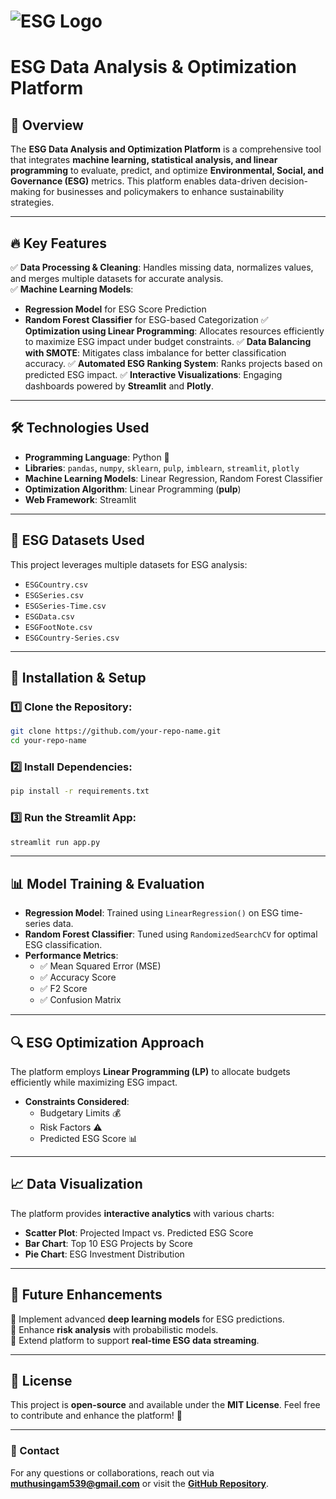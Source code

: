 # ![ESG Logo](https://your-logo-url.com/logo.png)

# ESG Data Analysis & Optimization Platform

## 📌 Overview
The **ESG Data Analysis and Optimization Platform** is a comprehensive tool that integrates **machine learning, statistical analysis, and linear programming** to evaluate, predict, and optimize **Environmental, Social, and Governance (ESG)** metrics. This platform enables data-driven decision-making for businesses and policymakers to enhance sustainability strategies.

---

## 🔥 Key Features
✅ **Data Processing & Cleaning**: Handles missing data, normalizes values, and merges multiple datasets for accurate analysis.  
✅ **Machine Learning Models**:
   - **Regression Model** for ESG Score Prediction
   - **Random Forest Classifier** for ESG-based Categorization
✅ **Optimization using Linear Programming**: Allocates resources efficiently to maximize ESG impact under budget constraints.
✅ **Data Balancing with SMOTE**: Mitigates class imbalance for better classification accuracy.
✅ **Automated ESG Ranking System**: Ranks projects based on predicted ESG impact.
✅ **Interactive Visualizations**: Engaging dashboards powered by **Streamlit** and **Plotly**.

---

## 🛠 Technologies Used
- **Programming Language**: Python 🐍
- **Libraries**: `pandas`, `numpy`, `sklearn`, `pulp`, `imblearn`, `streamlit`, `plotly`
- **Machine Learning Models**: Linear Regression, Random Forest Classifier
- **Optimization Algorithm**: Linear Programming (**pulp**)
- **Web Framework**: Streamlit

---

## 📂 ESG Datasets Used
This project leverages multiple datasets for ESG analysis:
- `ESGCountry.csv`
- `ESGSeries.csv`
- `ESGSeries-Time.csv`
- `ESGData.csv`
- `ESGFootNote.csv`
- `ESGCountry-Series.csv`

---

## 🚀 Installation & Setup

### 1️⃣ Clone the Repository:
```bash
git clone https://github.com/your-repo-name.git
cd your-repo-name
```

### 2️⃣ Install Dependencies:
```bash
pip install -r requirements.txt
```

### 3️⃣ Run the Streamlit App:
```bash
streamlit run app.py
```

---

## 📊 Model Training & Evaluation
- **Regression Model**: Trained using `LinearRegression()` on ESG time-series data.
- **Random Forest Classifier**: Tuned using `RandomizedSearchCV` for optimal ESG classification.
- **Performance Metrics**:
  - ✅ Mean Squared Error (MSE)
  - ✅ Accuracy Score
  - ✅ F2 Score
  - ✅ Confusion Matrix

---

## 🔍 ESG Optimization Approach
The platform employs **Linear Programming (LP)** to allocate budgets efficiently while maximizing ESG impact.
- **Constraints Considered**:
  - Budgetary Limits 💰
  - Risk Factors ⚠️
  - Predicted ESG Score 📊

---

## 📈 Data Visualization
The platform provides **interactive analytics** with various charts:
- **Scatter Plot**: Projected Impact vs. Predicted ESG Score
- **Bar Chart**: Top 10 ESG Projects by Score
- **Pie Chart**: ESG Investment Distribution

---

## 🔮 Future Enhancements
🔹 Implement advanced **deep learning models** for ESG predictions.  
🔹 Enhance **risk analysis** with probabilistic models.  
🔹 Extend platform to support **real-time ESG data streaming**.  

---

## 📜 License
This project is **open-source** and available under the **MIT License**. Feel free to contribute and enhance the platform! 🎉

---

### 📧 Contact
For any questions or collaborations, reach out via **[muthusingam539@gmail.com](mailto:muthusingam539@gmail.com)** or visit the **[GitHub Repository]([https://github.com/your-repo-name](https://github.com/MUTHUSINGAM))**.


